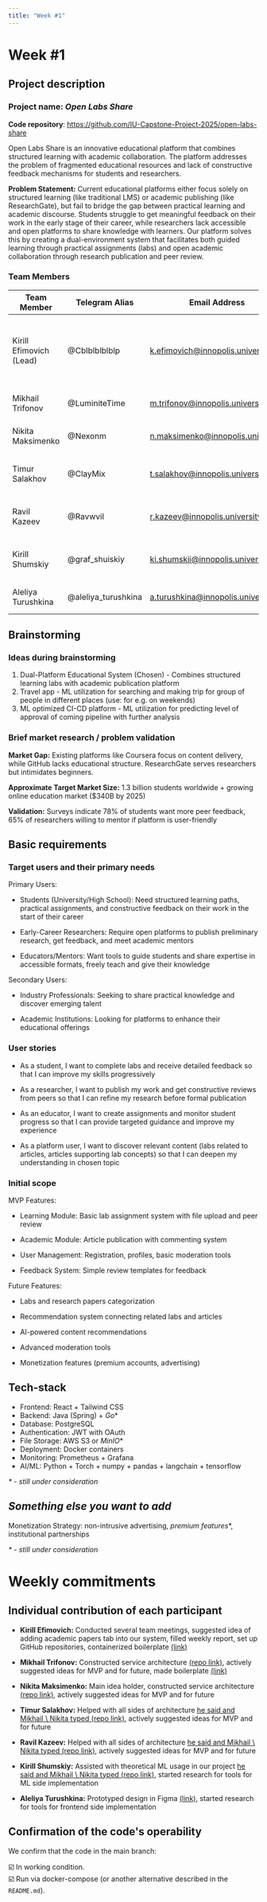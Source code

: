 ```yaml
---
title: "Week #1"
---
```


# Week #1

## Project description

### Project name: *Open Labs Share*

**Code repository**: https://github.com/IU-Capstone-Project-2025/open-labs-share

Open Labs Share is an innovative educational platform that combines structured learning with academic collaboration. The platform addresses the problem of fragmented educational resources and lack of constructive feedback mechanisms for students and researchers.

**Problem Statement:** Current educational platforms either focus solely on structured learning (like traditional LMS) or academic publishing (like ResearchGate), but fail to bridge the gap between practical learning and academic discourse. Students struggle to get meaningful feedback on their work in the early stage of their career, while researchers lack accessible and open platforms to share knowledge with learners. Our platform solves this by creating a dual-environment system that facilitates both guided learning through practical assignments (labs) and open academic collaboration through research publication and peer review.

### **Team Members**

| Team Member                             | Telegram Alias   | Email Address   | Track                                       | Responsibilities   |
|-----------------------------------------|------------------|-----------------|---------------------------------------------|--------------------|
| Kirill Efimovich (Lead)     | @Cblblblblblp | k.efimovich@innopolis.university | DevOps/PM | Project coordination, infrastructure, deployment, monitoring, performance optimization |
| Mikhail Trifonov            | @LuminiteTime | m.trifonov@innopolis.university | Backend | Backend development, API development |
| Nikita Maksimenko            | @Nexonm | n.maksimenko@innopolis.university | Backend | Backend development, API development |
| Timur Salakhov            | @ClayMix | t.salakhov@innopolis.university | Backend | Backend development, service development |
| Ravil Kazeev            | @Ravwvil | r.kazeev@innopolis.university | Backend | Backend development, service development |
| Kirill Shumskiy | @graf_shuiskiy | ki.shumskii@innopolis.university | ML | Recommendation system, content moderation, AI integration |
| Aleliya Turushkina | @aleliya_turushkina | a.turushkina@innopolis.university | Frontend/Design | UI/UX design, frontend development |


## Brainstorming

### Ideas during brainstorming
1. Dual-Platform Educational System (Chosen) - Combines structured learning labs with academic publication platform
2. Travel app - ML utilization for searching and making trip for group of people in different places (use: for e.g. on weekends)
3. ML optimized CI-CD platform - ML utilization for predicting level of approval of coming pipeline with further analysis

### Brief market research / problem validation

**Market Gap:** Existing platforms like Coursera focus on content delivery, while GitHub lacks educational structure. ResearchGate serves researchers but intimidates beginners.

**Approximate Target Market Size:** 1.3 billion students worldwide + growing online education market ($340B by 2025)

**Validation:** Surveys indicate 78% of students want more peer feedback, 65% of researchers willing to mentor if platform is user-friendly


## Basic requirements

### Target users and their primary needs

Primary Users:

- Students (University/High School): Need structured learning paths, practical assignments, and constructive feedback on their work in the start of their career

- Early-Career Researchers: Require open platforms to publish preliminary research, get feedback, and meet academic mentors

- Educators/Mentors: Want tools to guide students and share expertise in accessible formats, freely teach and give their knowledge

Secondary Users:

- Industry Professionals: Seeking to share practical knowledge and discover emerging talent

- Academic Institutions: Looking for platforms to enhance their educational offerings

### User stories

- As a student, I want to complete labs and receive detailed feedback so that I can improve my skills progressively

- As a researcher, I want to publish my work and get constructive reviews from peers so that I can refine my research before formal publication

- As an educator, I want to create assignments and monitor student progress so that I can provide targeted guidance and improve my experience

- As a platform user, I want to discover relevant content (labs related to articles, articles supporting lab concepts) so that I can deepen my understanding in chosen topic

### Initial scope

MVP Features:

- Learning Module: Basic lab assignment system with file upload and peer review

- Academic Module: Article publication with commenting system

- User Management: Registration, profiles, basic moderation tools

- Feedback System: Simple review templates for feedback

Future Features:

- Labs and research papers categorization

- Recommendation system connecting related labs and articles

- AI-powered content recommendations

- Advanced moderation tools

- Monetization features (premium accounts, advertising)


## Tech-stack

- Frontend: React + Tailwind CSS
- Backend: Java (Spring) + *Go**
- Database: PostgreSQL
- Authentication: JWT with OAuth 
- File Storage: AWS S3 or *MinIO**
- Deployment: Docker containers
- Monitoring: Prometheus + Grafana
- AI/ML: Python + Torch + numpy + pandas + langchain + tensorflow

*\* - still under consideration*

## *Something else you want to add*

Monetization Strategy: non-intrusive advertising, *premium features**, institutional partnerships

*\* - still under consideration*

# Weekly commitments

## Individual contribution of each participant


-  **Kirill Efimovich:** Conducted several team meetings, suggested idea of adding academic papers tab into our system, filled weekly report, set up GitHub repositories, containerized boilerplate [(link)](https://github.com/IU-Capstone-Project-2025/open-labs-share/pull/2)
  
-  **Mikhail Trifonov:** Constructed service architecture [(repo link)](https://github.com/LuminiteTime/Open-Labs-Share-Docs), actively suggested ideas for MVP and for future, made boilerplate [(link)](https://github.com/IU-Capstone-Project-2025/open-labs-share/pull/1)

-  **Nikita Maksimenko:** Main idea holder, constructed service architecture [(repo link)](https://github.com/LuminiteTime/Open-Labs-Share-Docs), actively suggested ideas for MVP and for future

-  **Timur Salakhov:** Helped with all sides of architecture [he said and Mikhail \ Nikita typed (repo link)](https://github.com/LuminiteTime/Open-Labs-Share-Docs), actively suggested ideas for MVP and for future

-  **Ravil Kazeev:** Helped with all sides of architecture [he said and Mikhail \ Nikita typed (repo link)](https://github.com/LuminiteTime/Open-Labs-Share-Docs), actively suggested ideas for MVP and for future

-  **Kirill Shumskiy:** Assisted with theoretical ML usage in our project [he said and Mikhail \ Nikita typed (repo link)](https://github.com/LuminiteTime/Open-Labs-Share-Docs), started research for tools for ML side implementation 

-  **Aleliya Turushkina:** Prototyped design in Figma [(link)](https://www.figma.com/design/mvegZwCxX8KHxhtI2PeMHQ/OpenLabsShare?node-id=0-1&p=f&t=M2kuxYrgLTacXKCY-0), started research for tools for frontend side implementation
  


## Confirmation of the code's operability

We confirm that the code in the main branch:

  ☑️ In working condition. \
  ☑️ Run via docker-compose (or another alternative described in the `README.md`).